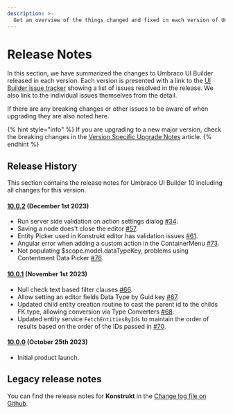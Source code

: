 ```yaml
---
description: >-
  Get an overview of the things changed and fixed in each version of Umbraco UI Builder.
---
```


# Release Notes

In this section, we have summarized the changes to Umbraco UI Builder released in each version. Each version is presented with a link to the [UI Builder issue tracker](https://github.com/umbraco/Umbraco.UIBuilder.Issues/issues) showing a list of issues resolved in the release. We also link to the individual issues themselves from the detail.

If there are any breaking changes or other issues to be aware of when upgrading they are also noted here.

{% hint style="info" %}
If you are upgrading to a new major version, check the breaking changes in the [Version Specific Upgrade Notes](./upgrading/version-specific.md) article.
{% endhint %}

## Release History

This section contains the release notes for Umbraco UI Builder 10 including all changes for this version.

#### [**10.0.2**](https://github.com/umbraco/Umbraco.UIBuilder.Issues/issues?q=is%3Aissue+is%3Aclosed+label%3Arelease%2F10.0.2) **(December 1st 2023)**

* Run server side validation on action settings dialog [#34](https://github.com/umbraco/Umbraco.UIBuilder.Issues/issues/34).
* Saving a node does't close the editor [#57](https://github.com/umbraco/Umbraco.UIBuilder.Issues/issues/57).
* Entity Picker used in Konstrukt editor has validation issues [#61](https://github.com/umbraco/Umbraco.UIBuilder.Issues/issues/61).
* Angular error when adding a custom action in the ContainerMenu [#73](https://github.com/umbraco/Umbraco.UIBuilder.Issues/issues/73).
* Not populating $scope.model.dataTypeKey, problems using Contentment Data Picker [#76](https://github.com/umbraco/Umbraco.UIBuilder.Issues/issues/76).

#### [**10.0.1**](https://github.com/umbraco/Umbraco.UIBuilder.Issues/issues?q=is%3Aissue+is%3Aclosed+label%3Arelease%2F10.0.1) **(November 1st 2023)**

* Null check text based filter clauses [#66](https://github.com/umbraco/Umbraco.UIBuilder.Issues/issues/66).
* Allow setting an editor fields Data Type by Guid key [#67](https://github.com/umbraco/Umbraco.UIBuilder.Issues/issues/67).
* Updated child entity creation routine to cast the parent id to the childs FK type, allowing conversion via Type Converters [#68](https://github.com/umbraco/Umbraco.UIBuilder.Issues/issues/68).
* Updated entity service `FetchEntitiesByIds` to maintain the order of results based on the order of the IDs passed in [#70](https://github.com/umbraco/Umbraco.UIBuilder.Issues/issues/70).

#### [**10.0.0**](https://github.com/umbraco/Umbraco.UIBuilder.Issues/issues) **(October 25th 2023)**

* Initial product launch.

## Legacy release notes

You can find the release notes for **Konstrukt** in the [Change log file on Github](../../13/umbraco-commerce/changelog-archive/Vendr-core.md).
